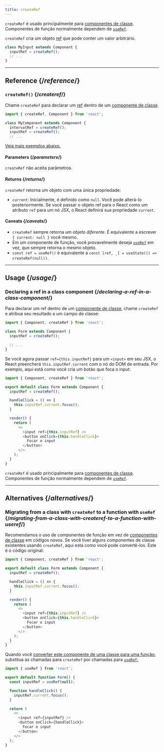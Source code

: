 ```yaml
---
title: createRef
---
```


<Pitfall>

`createRef` é usado principalmente para [componentes de classe](/reference/react/Component). Componentes de função normalmente dependem de [`useRef`](/reference/react/useRef).

</Pitfall>

<Intro>

`createRef` cria um objeto [ref](/learn/referencing-values-with-refs) que pode conter um valor arbitrário.

```js
class MyInput extends Component {
  inputRef = createRef();
  // ...
}
```

</Intro>

<InlineToc />

---

## Reference {/*reference*/}

### `createRef()` {/*createref*/}

Chame `createRef` para declarar um [ref](/learn/referencing-values-with-refs) dentro de um [componente de classe](/reference/react/Component).

```js
import { createRef, Component } from 'react';

class MyComponent extends Component {
  intervalRef = createRef();
  inputRef = createRef();
  // ...
```

[Veja mais exemplos abaixo.](#usage)

#### Parameters {/*parameters*/}

`createRef` não aceita parâmetros.

#### Returns {/*returns*/}

`createRef` retorna um objeto com uma única propriedade:

* `current`: Inicialmente, é definido como `null`. Você pode alterá-lo posteriormente. Se você passar o objeto ref para o React como um atributo `ref` para um nó JSX, o React definirá sua propriedade `current`.

#### Caveats {/*caveats*/}

* `createRef` sempre retorna um *objeto diferente*. É equivalente a escrever `{ current: null }` você mesmo.
* Em um componente de função, você provavelmente deseja [`useRef`](/reference/react/useRef) em vez, que sempre retorna o mesmo objeto.
* `const ref = useRef()` é equivalente a `const [ref, _] = useState(() => createRef(null))`.

---

## Usage {/*usage*/}

### Declaring a ref in a class component {/*declaring-a-ref-in-a-class-component*/}

Para declarar um ref dentro de um [componente de classe](/reference/react/Component), chame `createRef` e atribua seu resultado a um campo de classe:

```js {4}
import { Component, createRef } from 'react';

class Form extends Component {
  inputRef = createRef();

  // ...
}
```

Se você agora passar `ref={this.inputRef}` para um `<input>` em seu JSX, o React preencherá `this.inputRef.current` com o nó do DOM de entrada. Por exemplo, aqui está como você cria um botão que foca o input:

<Sandpack>

```js
import { Component, createRef } from 'react';

export default class Form extends Component {
  inputRef = createRef();

  handleClick = () => {
    this.inputRef.current.focus();
  }

  render() {
    return (
      <>
        <input ref={this.inputRef} />
        <button onClick={this.handleClick}>
          Focar o input
        </button>
      </>
    );
  }
}
```

</Sandpack>

<Pitfall>

`createRef` é usado principalmente para [componentes de classe](/reference/react/Component). Componentes de função normalmente dependem de [`useRef`](/reference/react/useRef).

</Pitfall>

---

## Alternatives {/*alternatives*/}

### Migrating from a class with `createRef` to a function with `useRef` {/*migrating-from-a-class-with-createref-to-a-function-with-useref*/}

Recomendamos o uso de componentes de função em vez de [componentes de classe](/reference/react/Component) em códigos novos. Se você tiver alguns componentes de classe existentes usando `createRef`, aqui está como você pode convertê-los. Este é o código original:

<Sandpack>

```js
import { Component, createRef } from 'react';

export default class Form extends Component {
  inputRef = createRef();

  handleClick = () => {
    this.inputRef.current.focus();
  }

  render() {
    return (
      <>
        <input ref={this.inputRef} />
        <button onClick={this.handleClick}>
          Focar o input
        </button>
      </>
    );
  }
}
```

</Sandpack>

Quando você [converter este componente de uma classe para uma função](/reference/react/Component#alternatives), substitua as chamadas para `createRef` por chamadas para [`useRef`:](/reference/react/useRef)

<Sandpack>

```js
import { useRef } from 'react';

export default function Form() {
  const inputRef = useRef(null);

  function handleClick() {
    inputRef.current.focus();
  }

  return (
    <>
      <input ref={inputRef} />
      <button onClick={handleClick}>
        Focar o input
      </button>
    </>
  );
}
```

</Sandpack>